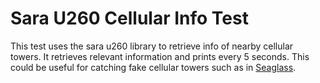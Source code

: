 Sara U260 Cellular Info Test
=============================

This test uses the sara u260 library to retrieve info of nearby cellular towers.
It retrieves relevant information and prints every 5 seconds.
This could be useful for catching fake cellular towers such as in 
[Seaglass](https://seaglass.cs.washington.edu/).

